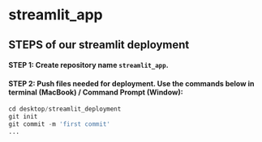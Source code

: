 # streamlit_app

## STEPS of our streamlit deployment

#### STEP 1: Create repository name `streamlit_app`.
#### STEP 2: Push files needed for deployment. Use the commands below in terminal (MacBook) / Command Prompt (Window):
```python
cd desktop/streamlit_deployment
git init
git commit -m 'first commit'
...
```
